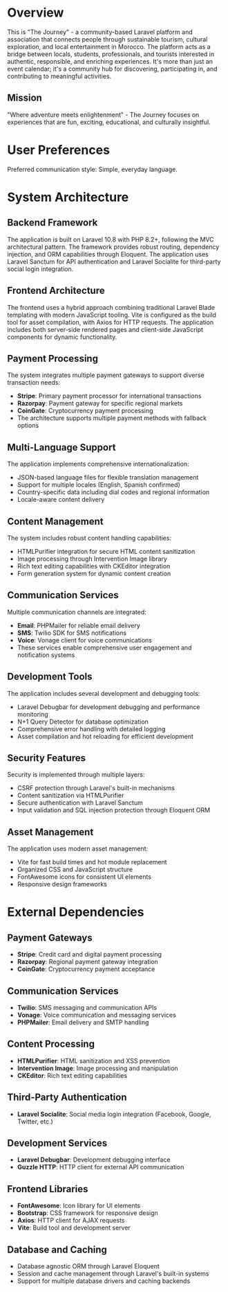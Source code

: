 # Overview

This is "The Journey" - a community-based Laravel platform and association that connects people through sustainable tourism, cultural exploration, and local entertainment in Morocco. The platform acts as a bridge between locals, students, professionals, and tourists interested in authentic, responsible, and enriching experiences. It's more than just an event calendar; it's a community hub for discovering, participating in, and contributing to meaningful activities.

## Mission
"Where adventure meets enlightenment" - The Journey focuses on experiences that are fun, exciting, educational, and culturally insightful.

# User Preferences

Preferred communication style: Simple, everyday language.

# System Architecture

## Backend Framework
The application is built on Laravel 10.8 with PHP 8.2+, following the MVC architectural pattern. The framework provides robust routing, dependency injection, and ORM capabilities through Eloquent. The application uses Laravel Sanctum for API authentication and Laravel Socialite for third-party social login integration.

## Frontend Architecture
The frontend uses a hybrid approach combining traditional Laravel Blade templating with modern JavaScript tooling. Vite is configured as the build tool for asset compilation, with Axios for HTTP requests. The application includes both server-side rendered pages and client-side JavaScript components for dynamic functionality.

## Payment Processing
The system integrates multiple payment gateways to support diverse transaction needs:
- **Stripe**: Primary payment processor for international transactions
- **Razorpay**: Payment gateway for specific regional markets
- **CoinGate**: Cryptocurrency payment processing
- The architecture supports multiple payment methods with fallback options

## Multi-Language Support
The application implements comprehensive internationalization:
- JSON-based language files for flexible translation management
- Support for multiple locales (English, Spanish confirmed)
- Country-specific data including dial codes and regional information
- Locale-aware content delivery

## Content Management
The system includes robust content handling capabilities:
- HTMLPurifier integration for secure HTML content sanitization
- Image processing through Intervention Image library
- Rich text editing capabilities with CKEditor integration
- Form generation system for dynamic content creation

## Communication Services
Multiple communication channels are integrated:
- **Email**: PHPMailer for reliable email delivery
- **SMS**: Twilio SDK for SMS notifications
- **Voice**: Vonage client for voice communications
- These services enable comprehensive user engagement and notification systems

## Development Tools
The application includes several development and debugging tools:
- Laravel Debugbar for development debugging and performance monitoring
- N+1 Query Detector for database optimization
- Comprehensive error handling with detailed logging
- Asset compilation and hot reloading for efficient development

## Security Features
Security is implemented through multiple layers:
- CSRF protection through Laravel's built-in mechanisms
- Content sanitization via HTMLPurifier
- Secure authentication with Laravel Sanctum
- Input validation and SQL injection protection through Eloquent ORM

## Asset Management
The application uses modern asset management:
- Vite for fast build times and hot module replacement
- Organized CSS and JavaScript structure
- FontAwesome icons for consistent UI elements
- Responsive design frameworks

# External Dependencies

## Payment Gateways
- **Stripe**: Credit card and digital payment processing
- **Razorpay**: Regional payment gateway integration
- **CoinGate**: Cryptocurrency payment acceptance

## Communication Services
- **Twilio**: SMS messaging and communication APIs
- **Vonage**: Voice communication and messaging services
- **PHPMailer**: Email delivery and SMTP handling

## Content Processing
- **HTMLPurifier**: HTML sanitization and XSS prevention
- **Intervention Image**: Image processing and manipulation
- **CKEditor**: Rich text editing capabilities

## Third-Party Authentication
- **Laravel Socialite**: Social media login integration (Facebook, Google, Twitter, etc.)

## Development Services
- **Laravel Debugbar**: Development debugging interface
- **Guzzle HTTP**: HTTP client for external API communication

## Frontend Libraries
- **FontAwesome**: Icon library for UI elements
- **Bootstrap**: CSS framework for responsive design
- **Axios**: HTTP client for AJAX requests
- **Vite**: Build tool and development server

## Database and Caching
- Database agnostic ORM through Laravel Eloquent
- Session and cache management through Laravel's built-in systems
- Support for multiple database drivers and caching backends